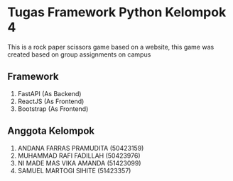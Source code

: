 # Tugas Framework Python Kelompok 4
This is a rock paper scissors game based on a website, this game was created based on group assignments on campus

## Framework
1. FastAPI (As Backend)
2. ReactJS (As Frontend)
3. Bootstrap (As Frontend)

## Anggota Kelompok
1. ANDANA FARRAS PRAMUDITA (50423159)
2. MUHAMMAD RAFI FADILLAH (50423976)
3. NI MADE MAS VIKA AMANDA (51423099)
4. SAMUEL MARTOGI SIHITE (51423357)

